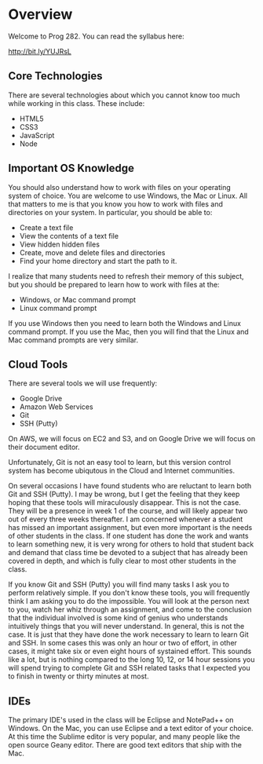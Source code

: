 Overview
========

Welcome to Prog 282. You can read the syllabus here:

<http://bit.ly/YUJRsL>


Core Technologies
-----------------

There are several technologies about which you cannot know too much while 
working in this class. These include:

* HTML5
* CSS3
* JavaScript
* Node

Important OS Knowledge
----------------------

You should also understand how to work with files on your operating system of
choice. You are welcome to use Windows, the Mac or Linux. All that matters to
me is that you know you how to work with files and directories on your system.
In particular, you should be able to:

* Create a text file
* View the contents of a text file
* View hidden hidden files
* Create, move and delete files and directories
* Find your home directory and start the path to it.

I realize that many students need to refresh their memory of this subject, but
you should be prepared to learn how to work with files at the:

* Windows, or Mac command prompt
* Linux command prompt

If you use Windows then you need to learn both the Windows and Linux command
prompt. If you use the Mac, then you will find that the Linux and Mac command 
prompts are very similar.

Cloud Tools
-----------

There are several tools we will use frequently:

* Google Drive
* Amazon Web Services
* Git
* SSH (Putty)

On AWS, we will focus on EC2 and S3, and on Google Drive we will focus on their
document editor.

Unfortunately, Git is not an easy tool to learn, but this version control system
has become ubiqutous in the Cloud and Internet communities.

On several occasions I have found students who are reluctant to learn both Git
and SSH (Putty). I may be wrong, but I get the feeling that they keep hoping 
that these tools will miraculously disappear. This is not the case. They will be
a presence in week 1 of the course, and will likely appear two out of every three
weeks thereafter. I am concerned whenever a student has missed an important 
assignment, but even more important is the needs of other students in the class.
If one student has done the work and wants to learn something new, it is very
wrong for others to hold that student back and demand that class time be devoted
to a subject that has already been covered in depth, and which is fully clear
to most other students in the class.

If you know Git and SSH (Putty) you will find many tasks I ask you to perform
relatively simple. If you don't know these tools, you will frequently think I
am asking you to do the impossible. You will look at the person next to you,
watch her whiz through an assignment, and come to the conclusion that the 
individual involved is some kind of genius who understands intuitively things
that you will never understand. In general, this is not the case. It is just
that they have done the work necessary to learn to learn Git and SSH. In some
cases this was only an hour or two of effort, in other cases, it might take six
or even eight hours of systained effort. This sounds like a lot, but is nothing
compared to the long 10, 12, or 14 hour sessions you will spend trying to complete
Git and SSH related tasks that I expected you to finish in twenty or thirty minutes
at most.

IDEs
----

The primary IDE's used in the class will be Eclipse and NotePad++ on Windows. On
the Mac, you can use Eclipse and a text editor of your choice. At this time the
Sublime editor is very popular, and many people like the open source Geany editor.
There are good text editors that ship with the Mac.
